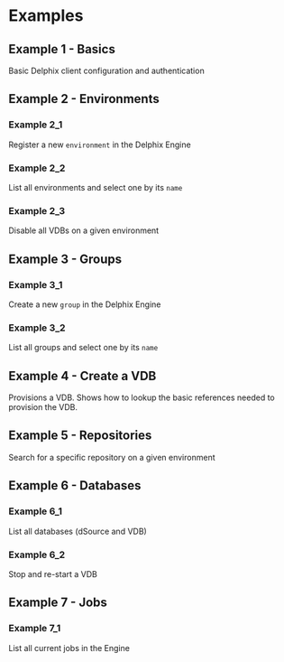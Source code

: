 # Examples

## Example 1 - Basics

Basic Delphix client configuration and authentication

## Example 2 - Environments

### Example 2_1

Register a new `environment` in the Delphix Engine

### Example 2_2

List all environments and select one by its `name`

### Example 2_3

Disable all VDBs on a given environment

## Example 3 - Groups

### Example 3_1

Create a new `group` in the Delphix Engine

### Example 3_2

List all groups and select one by its `name`

## Example 4 - Create a VDB

Provisions a VDB. Shows how to lookup the basic references needed to provision the VDB.

## Example 5 - Repositories

Search for a specific repository on a given environment

## Example 6 - Databases

### Example 6_1

List all databases (dSource and VDB)

### Example 6_2

Stop and re-start a VDB

## Example 7 - Jobs

### Example 7_1

List all current jobs in the Engine

